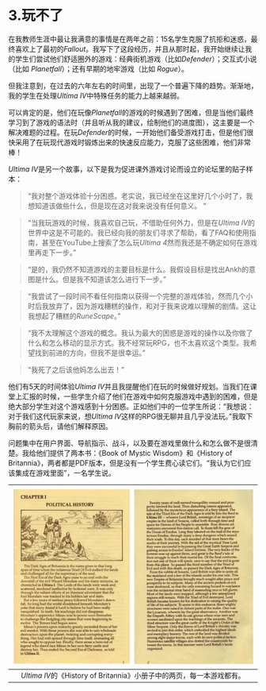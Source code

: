 # 3.玩不了

在我教师生涯中最让我满意的事情是在两年之前：15名学生克服了抗拒和迷惑，最终喜欢上了最初的*Fallout*。我写下了这段经历，并且从那时起，我开始继续让我的学生们尝试他们舒适圈外的游戏：经典街机游戏（比如*Defender*）；交互式小说（比如 *Planetfall*）；还有早期的地牢游戏（比如 *Rogue*）。

但我注意到，在过去的六年左右的时间里，出现了一个普遍下降的趋势。渐渐地，我的学生在处理*Ultima IV*中特殊任务的能力上越来越弱。

可以肯定的是，他们在玩像*Planetfall*的游戏的时候遇到了困难，但是当他们最终学习到了游戏的语法时（并且听从我的建议，绘制他们的进度图），这主要是一个解决难题的过程。在玩*Defender*的时候，一开始他们备受游戏打击，但是他们很快采用了在玩现代游戏时锻炼出来的快速反应能力，克服了这些困难，他们非常棒！

*Ultima IV*是另一个故事，以下是我为促进课外游戏讨论而设立的论坛里的贴子样本：

> “我对整个游戏体验十分困惑。老实说，我已经坐在这里好几个小时了，我想知道该做些什么，但是现在这对我来说没有任何意义。 ”

> “当我玩游戏的时候，我喜欢自己玩，不借助任何外力，但是在*Ultima IV*的世界中这是不可能的。我已经向我的朋友们寻求了帮助，看了FAQ和使用指南，甚至在YouTube上搜索了怎么玩*Ultima 4*然而我还是不确定如何在游戏里再走下一步。”
>

> “是的，我仍然不知道游戏的主要目标是什么。我假设目标是找出Ankh的意图是什么。但是我不知道该怎么进行下一步。”

> “我尝试了一段时间不看任何指南以获得一个完整的游戏体验，然而几个小时后我放弃了，因为游戏糟糕的操作，和对于我来说难以理解的剧情。这让我想起了糟糕的*RuneScape*。”

> “我不太理解这个游戏的概念。我认为最大的困惑是游戏的操作以及你做了什么和怎么移动的显示方式。我不经常玩RPG，也不太喜欢这个类型。我希望找到前进的方向，但我不是很幸运。”

> “我死了之后该他妈怎么出去！”

他们有5天的时间体验*Ultima IV*并且我提醒他们在玩的时候做好规划。当我们在课堂上汇报的时候，一些学生介绍了他们在游戏中如何克服游戏中遇到的困难，但是绝大部分学生对这个游戏感到十分困惑。正如他们中的一位学生所说：“我想说：对于我们这代玩家来说，想*Ultima IV*这样的RPG很无聊并且几乎没法玩。”我取下胸前的箭头后，请他们解释原因。

问题集中在用户界面、导航指示、战斗，以及要在游戏里做什么和怎么做不是很清楚。我给他们提供了两本书：《Book of Mystic Wisdom》和《History of Britannia》，两者都是PDF版本，但是没有一个学生费心读它们。“我认为它们应该集成在游戏里面”，一名学生说。

| ![Jietu20210827-110856](3.玩不了.assets/Jietu20210827-110856-0033775.jpg) |
| :----------------------------------------------------------: |
| *Ultima IV*的《History of Britannia》小册子中的两页，每一本游戏都有。 |

